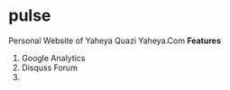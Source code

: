 # pulse
Personal Website of Yaheya Quazi
Yaheya.Com
**Features**
1. Google Analytics
2. Disquss Forum
3. 